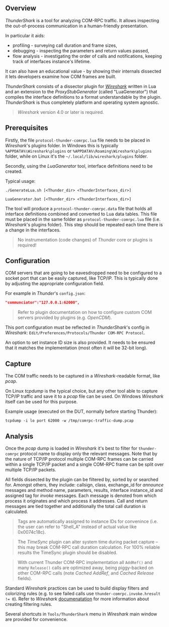 ## Overview

*ThunderShark* is a tool for analyzing COM-RPC traffic. It allows inspecting the out-of-process communication in a human-friendly presentation. 

In particular it aids: 
- profiling - surveying call duration and frame sizes, 
- debugging - inspecting the parameters and return values passed, 
- flow analysis - investigating the order of calls and notifications, keeping track of interfaces instance's lifetime. 

It can also have an educational value - by showing their internals dissected it lets developers examine how COM frames are built.

*ThunderShark* consists of a dissector plugin for [*Wireshark*](https://www.wireshark.org) written in Lua and an extension to the *ProxyStubGenerator* (called "LuaGenerator") that compiles the 
interface definitions to a format understandable by the plugin. *ThunderShark* is thus completely platform and operating system agnostic.

> *Wireshark* version 4.0 or later is required.

## Prerequisites

Firstly, the file ```protocol-thunder-comrpc.lua``` file needs to be placed in *Wireshark*'s plugins folder. In Windows this is typically ```%APPDATA%\Wireshark\plugins```
or ```%APPDATA%\Roaming\Wireshark\plugins``` folder, while on Linux it's the ```~/.local/lib/wireshark/plugins``` folder.

Secondly, using the *LuaGanerator* tool, interface definitions need to be created. 

Typical usage:
```
./GenerateLua.sh [<Thunder_dir> <ThunderInterfaces_dir>]
```
```
LuaGenerator.bat [<Thunder_dir> <ThunderInterfaces_dir>]
```

The tool will produce a ```protocol-thunder-comrpc.data``` file that holds all interface definitions combined and converted to Lua data tables. This file must be
placed in the same folder as ```protocol-thunder-comrpc.lua``` file (i.e. *Wireshark*'s plugins folder). This step should be repeated each time there is a change in the interfaces.

> No instrumentation (code changes) of *Thunder* core or plugins is required!

## Configuration

COM servers that are going to be eavesdropped need to be configured to a socket port that can be easily captured, like TCP/IP. This is typically done by adjusting the appropriate
configuration field.

For example in *Thunder*'s ```config.json```:
```json
"communciator":"127.0.0.1:62000",
```

> Refer to plugin documentation on how to configure custom COM servers provided by plugins (e.g. *OpenCDM*).

This port configuration must be reflected in *ThunderShark*'s config in *Wireshark*: ```Edit/Preferences/Protocols/Thunder COM-RPC Protocol```.

An option to set instance ID size is also provided. It needs to be ensured that it matches the implementation (most often it will be 32-bit long).

## Capture

The COM traffic needs to be captured in a *Wireshark*-readable format, like *pcap*. 

On Linux *tcpdump* is the typical choice, but any other tool able to capture TCP/IP traffic and save it to a *pcap* file can be used. On Windows *Wireshark* itself can be used for this purpose.

Example usage (executed on the DUT, normally before starting Thunder):
```
tcpdump -i lo port 62000 -w /tmp/comrpc-traffic-dump.pcap
```

## Analysis

Once the *pcap* dump is loaded in *Wireshark* it's best to filter for ```thunder-comrpc``` protocol name to display only the relevant messages. Note that by the nature of TCP/IP protocol multiple COM-RPC 
frames can be carried within a single TCP/IP packet and a single COM-RPC frame can be split over multiple TCP/IP packets.

All fields dissected by the plugin can be filtered by, sorted by or searched for. Amongst others, they include: callsign, class, exchange_id for *announce* messages and method name, 
parameters, results, interface instance_id and assigned tag for *invoke* messages. Each message is denoted from which process it originates and which process it addresses. Call and return messages are
tied together and additionally the total call duration is calculated.

> Tags are automatically assigned to instance IDs for convenince (i.e. the user can refer to "Shell_A" instead of actual value like 0x0074c18c).

> The *TimeSync* plugin can alter system time during packet capture – this may break COM-RPC call duration calculation. For 100% reliable results the TimeSync plugin should be disabled.

> With current Thunder COM-RPC implementation all ```AddRef()``` and many ```Release()``` calls are optimized away, being piggy-backed on other COM-RPC calls (note *Cached AddRef*, and *Cached Release* fields).

Standard *Wireshark* practices can be used to build display filters and colorizing rules (e.g. to see failed calls use ```thunder-comrpc.invoke.hresult != 0```). Refer to *Wireshark* 
[documenatation](https://www.wireshark.org/docs/) for more information about creating filtering rules.

Several shortcuts in ```Tools/ThunderShark``` menu in *Wireshark* main window are provided for convenience.
